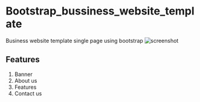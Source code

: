 # Bootstrap_bussiness_website_template
Business website template single page using bootstrap
![screenshot]('https://github.com/sharunspi/Bootstrap_bussiness_website_template/screenshot.png')
## Features
1. Banner
2. About us
3. Features
4. Contact us


